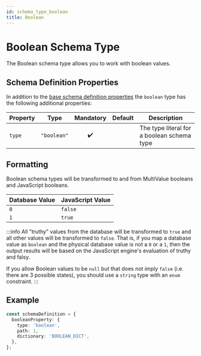 ```yaml
---
id: schema_type_boolean
title: Boolean
---
```


# Boolean Schema Type

The Boolean schema type allows you to work with boolean values.

## Schema Definition Properties

In addition to the [base schema definition properties](../schema_basics#properties-common-to-all-schema-definitions) the `boolean` type has the following additional properties:

| Property | Type        |     Mandatory      | Default | Description                                |
| -------- | ----------- | :----------------: | ------- | ------------------------------------------ |
| `type`   | `"boolean"` | :heavy_check_mark: |         | The type literal for a boolean schema type |

## Formatting

Boolean schema types will be transformed to and from MultiValue booleans and JavaScript booleans.

| Database Value | JavaScript Value |
| -------------- | ---------------- |
| `0`            | `false`          |
| `1`            | `true`           |

:::info
All "truthy" values from the database will be transformed to `true` and all other values will be transformed to `false`. That is, if you map a database value as `boolean` and the physical database value is not a `0` or a `1`, then the output results will be based on the JavaScript engine's evaluation of truthy and falsy.

If you allow Boolean values to be `null` but that does not imply `false` (i.e. there are 3 possible states), you should use a `string` type with an `enum` constraint.
:::

## Example

```ts
const schemaDefinition = {
  booleanProperty: {
    type: 'boolean',
    path: 1,
    dictionary: 'BOOLEAN_DICT',
  },
};
```
